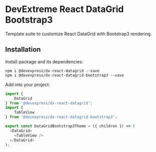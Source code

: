 # DevExtreme React DataGrid Bootstrap3

Template suite to customize React DataGrid with Bootstrap3 rendering.

## Installation

Install package and its dependencies:

```
npm i @devexpress/dx-react-datagrid --save
npm i @devexpress/dx-react-datagrid-bootstrap3 --save
```

Add into your project:

```js
import {
    DataGrid
} from '@devexpress/dx-react-datagrid';
import {
    TableView
} from '@devexpress/dx-react-datagrid-bootstrap3';

export const DataGridBootstrap3Theme = ({ children }) => (
  <DataGrid>
    <TableView />
  </DataGrid>
);
```
